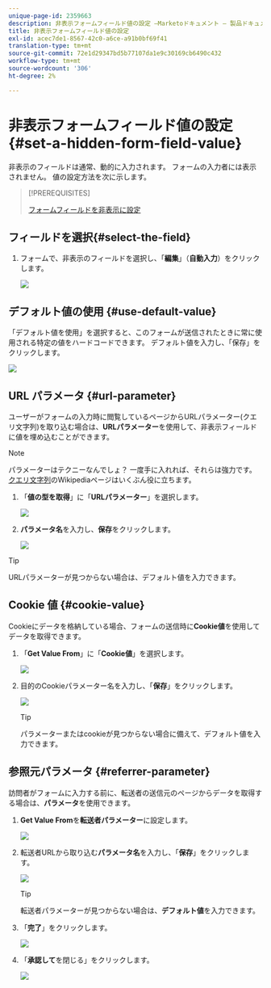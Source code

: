 ```yaml
---
unique-page-id: 2359663
description: 非表示フォームフィールド値の設定 —Marketoドキュメント — 製品ドキュメント
title: 非表示フォームフィールド値の設定
exl-id: acec7de1-8567-42c0-a6ce-a91b0bf69f41
translation-type: tm+mt
source-git-commit: 72e1d29347bd5b77107da1e9c30169cb6490c432
workflow-type: tm+mt
source-wordcount: '306'
ht-degree: 2%

---
```


# 非表示フォームフィールド値の設定{#set-a-hidden-form-field-value}

非表示のフィールドは通常、動的に入力されます。 フォームの入力者には表示されません。 値の設定方法を次に示します。

>[!PREREQUISITES]
>
>[フォームフィールドを非表示に設定](/help/marketo/product-docs/demand-generation/forms/form-fields/set-a-form-field-as-hidden.md)

## フィールドを選択{#select-the-field}

1. フォームで、非表示のフィールドを選択し、「**編集**」（**自動入力**）をクリックします。

   ![](assets/autofill.png)

## デフォルト値の使用 {#use-default-value}

「デフォルト値を使用」を選択すると、このフォームが送信されたときに常に使用される特定の値をハードコードできます。 デフォルト値を入力し、「保存」をクリックします。

![](assets/image2014-9-15-13-3a5-3a27.png)

## URL パラメータ {#url-parameter}

ユーザーがフォームの入力時に閲覧しているページからURLパラメーター(クエリ文字列)を取り込む場合は、**URLパラメーター**&#x200B;を使用して、非表示フィールドに値を埋め込むことができます。

>[!NOTE]
>
>パラメーターはテクニーなんでしょ？ 一度手に入れれば、それらは強力です。 [クエリ文字列](https://en.wikipedia.org/wiki/Query_string)のWikipediaページはいくぶん役に立ちます。

1. 「**値の型を取得**」に「**URLパラメーター**」を選択します。

   ![](assets/image2014-9-15-13-3a6-3a48.png)

1. **パラメータ名**&#x200B;を入力し、**保存**&#x200B;をクリックします。

   ![](assets/image2014-9-15-13-3a7-3a35.png)

>[!TIP]
>
>URLパラメーターが見つからない場合は、デフォルト値を入力できます。

## Cookie 値 {#cookie-value}

Cookieにデータを格納している場合、フォームの送信時に&#x200B;**Cookie値**&#x200B;を使用してデータを取得できます。

1. 「**Get Value From**」に「**Cookie値**」を選択します。

   ![](assets/image2014-9-15-13-3a8-3a21.png)

1. 目的のCookieパラメーター名を入力し、「**保存**」をクリックします。

   ![](assets/image2014-9-15-13-3a8-3a43.png)

   >[!TIP]
   >
   >パラメーターまたはcookieが見つからない場合に備えて、デフォルト値を入力できます。

## 参照元パラメータ {#referrer-parameter}

訪問者がフォームに入力する前に、転送者の送信元のページからデータを取得する場合は、**パラメータ**&#x200B;を使用できます。

1. **Get Value From**&#x200B;を&#x200B;**転送者パラメーター**&#x200B;に設定します。

   ![](assets/image2014-9-15-13-3a9-3a31.png)

1. 転送者URLから取り込む&#x200B;**パラメータ名**&#x200B;を入力し、「**保存**」をクリックします。

   ![](assets/image2014-9-15-13-3a9-3a56.png)

   >[!TIP]
   >
   >転送者パラメーターが見つからない場合は、**デフォルト値**&#x200B;を入力できます。

1. 「**完了**」をクリックします。

   ![](assets/image2014-9-15-13-3a10-3a26.png)

1. 「**承認して**&#x200B;を閉じる」をクリックします。

   ![](assets/image2014-9-15-13-3a10-3a43.png)
